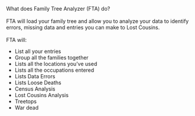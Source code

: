 <div class="wikidoc">What does Family Tree Analyzer (FTA) do?<br>
<br>
FTA will load your family tree and allow you to analyze your data to identify errors, missing data and entries you can make to Lost Cousins.<br>
<br>
FTA will:<br>
<ul>
<li>List all your entries </li><li>Group all the families together </li><li>Lists all the locations you’ve used </li><li>Lists all the occupations entered </li><li>Lists Data Errors </li><li>Lists Loose Deaths </li><li>Census Analysis </li><li>Lost Cousins Analysis </li><li>Treetops </li><li>War dead</li></ul>
</div><div class="ClearBoth"></div>
